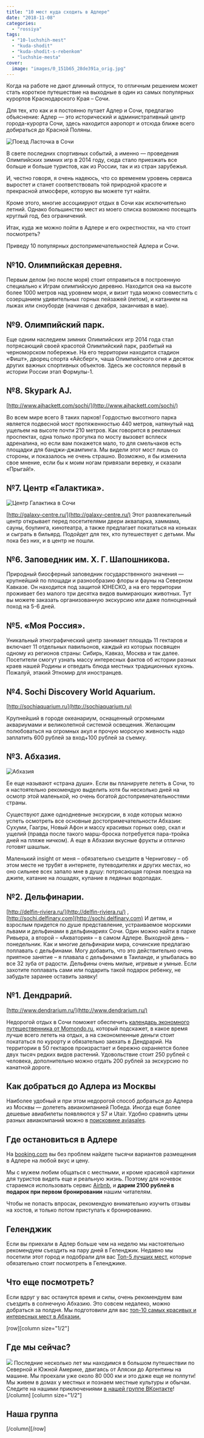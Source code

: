 ```yaml
---
title: "10 мест куда сходить в Адлере"
date: "2018-11-08"
categories: 
  - "rossiya"
tags: 
  - "10-luchshih-mest"
  - "kuda-shodit"
  - "kuda-shodit-s-rebenkom"
  - "luchshie-mesta"
cover:
  image: "images/0_151b65_28de391a_orig.jpg"
---
```


Когда на работе не дают длинный отпуск, то отличным решением может стать короткое путешествие на выходные в один из самых популярных курортов Краснодарского Края – Сочи.

<!--more-->

Для тех, кто как и я постоянно путает Адлер и Сочи, предлагаю объяснение: Адлер — это исторический и административный центр города-курорта Сочи, здесь находится аэропорт и отсюда ближе всего добираться до Красной Поляны.

![Поезд Ласточка в Сочи](images/0_151b5d_d345ba23_XXL.jpg "20150827-IMG_8625.jpg")

В свете последних спортивных событий, а именно — проведения Олимпийских зимних игр в 2014 году, сюда стало приезжать все больше и больше туристов, как из России, так и из стран зарубежья.

И, честно говоря, я очень надеюсь, что со временем уровень сервиса выростет и станет соответствовать той природной красоте и прекрасной атмосфере, которую вы можете тут найти.

Кроме этого, многие ассоциируют отдых в Сочи как исключительно летний. Однако большинство мест из моего списка возможно посещать круглый год, без ограничений.

<script async src="//pagead2.googlesyndication.com/pagead/js/adsbygoogle.js"></script>

<script>(adsbygoogle = window.adsbygoogle || []).push({});</script>

Итак, куда же можно пойти в Адлере и его окрестностях, на что стоит посмотреть?

Приведу 10 популярных достопримечательностей Адлера и Сочи.

## №10. Олимпийская деревня.

Первым делом (но после моря) стоит отправиться в построенную специально к Играм олимпийскую деревню. Находится она на высоте более 1000 метров над уровнем моря, и визит туда можно совместить с созерцанием удивительных горных пейзажей (летом), и катанием на лыжах или сноуборде (начиная с декабря, заканчивая в мае).

## №9. Олимпийский парк.

Еще одним наследием зимних Олимпийских игр 2014 года стал потрясающий своей красотой Олимпийский парк, разбитый на черноморском побережье. На его территории находится стадион «Фишт», дворец спорта «Айсберг», чаша Олимпийского огня и десяток других важных спортивных объектов. Здесь же состоялся первый в истории России этап Формулы-1.

## №8. Skypark AJ.

[http://www.ajhackett.com/sochi/](http://www.ajhackett.com/sochi/) 

<script async src="//pagead2.googlesyndication.com/pagead/js/adsbygoogle.js"></script>

<script>(adsbygoogle = window.adsbygoogle || []).push({});</script>

Во всем мире всего 8 таких парков! Гордостью высотного парка является подвесной мост протяженностью 440 метров, натянутый над ущельем на высоте почти 210 метров. Как говорится в рекламных проспектах, одна только прогулка по мосту вызовет всплеск адреналина, но если вам покажется мало, то для смельчаков есть площадки для банджи-джампинга. Мы видели этот мост лишь со стороны, и показалось не очень страшно. Возможно, я бы изменила свое мнение, если бы к моим ногам привязали веревку, и сказали «Прыгай!».

## №7. Центр «Галактика».

![Центр Галактика в Сочи](images/0_151b67_14adf084_XXL.jpg "20150827-IMG_8584.jpg")

[http://galaxy-centre.ru/](http://galaxy-centre.ru/) Этот развлекательный центр открывает перед посетителями двери аквапарка, хаммама, сауны, боулинга, кинотеатра, а также предлагает покататься на коньках и сыграть в бильярд. Подойдет для тех, кто путешествует с детьми. Мы пока без них, и в центр не пошли.

## №6. Заповедник им. Х. Г. Шапошникова.

Природный биосферный заповедник государственного значения — крупнейший по площади и разнообразию флоры и фауны на Северном Кавказе. Он находится под защитой ЮНЕСКО, а на его территории проживает без малого три десятка видов вымирающих животных. Тут вы можете заказать организованную экскурсию или даже полноценный поход на 5-6 дней. 

<script async src="//pagead2.googlesyndication.com/pagead/js/adsbygoogle.js"></script>

<script>(adsbygoogle = window.adsbygoogle || []).push({});</script>

## №5. «Моя Россия».

Уникальный этнографический центр занимает площадь 11 гектаров и включает 11 отдельных павильонов, каждый из которых посвящен одному из регионов страны: Сибирь, Кавказ, Москва и так далее. Посетители смогут узнать массу интересных фактов об истории разных краев нашей Родины и отведать блюда местных традиционных кухонь. Пожалуй, этакий Этномир для иностранцев.

## №4. Sochi Discovery World Aquarium.

[http://sochiaquarium.ru](http://sochiaquarium.ru) 

<script async src="//pagead2.googlesyndication.com/pagead/js/adsbygoogle.js"></script>

<script>(adsbygoogle = window.adsbygoogle || []).push({});</script>

Крупнейший в городе океанариум, оснащенный огромными аквариумами и великолепной системой освещения. Желающим полюбоваться на огромных акул и прочую морскую живность надо заплатить 600 рублей за вход+100 рублей за съемку.

## №3. Абхазия.

![Абхазия](images/z_476ab627.jpg)

Ее еще называют «страна души». Если вы планируете лететь в Сочи, то я настоятельно рекомендую выделить хотя бы несколько дней на осмотр этой маленькой, но очень богатой достопримечательностями страны.

Существуют даже однодневные экскурсии, в ходе которых можно успеть осмотреть все основные достопримечательности Абхазии: Сухуми, Гаагры, Новый Афон и массу красивых горных озер, скал и ущелий (правда после такого марш-броска потребуется пара-тройка дней на пляже ничком). А еще в Абхазии вкусные фрукты и отлично готовят шашлык.

Маленький insight от меня – обязательно съездите в Черниговку – об этом месте не трубят в интернете, путеводителях и других местах, но оно сильнее всех запало мне в душу: потрясающая горная поездка на джипе, катание на лошадях, купание в ледяных водопадах.

## №2. Дельфинарии.

[http://delfin-riviera.ru/](http://delfin-riviera.ru/) , [http://sochi.delfinary.com](http://sochi.delfinary.com) И детям, и взрослым придется по душе представление, устраиваемое морскими львами и дельфинами в дельфинариях Сочи. Один можно найти в парке Ривьера, а второй – «Акватория» – в самом Адлере. Выходной день – понедельник. Как и многие дельфинарии мира, сочинские предлагаю поплавать с дельфинами. Могу добавить, что это действительно очень приятное занятие – я плавала с дельфинами в Таиланде, и улыбалась во все 32 зуба от радости. Дельфины очень милые, игривые и умные. Если захотите поплавать сами или подарить такой подарок ребенку, не забудьте заранее оставить заявку! 

<script async src="//pagead2.googlesyndication.com/pagead/js/adsbygoogle.js"></script>

<script>(adsbygoogle = window.adsbygoogle || []).push({});</script>

## №1. Дендрарий.

[http://www.dendrarium.ru/](http://www.dendrarium.ru/)

Недорогой отдых в Сочи поможет обеспечить [календарь экономного путешественника от Momondo.ru](http://www.momondo.ru/content/travel-saver-calendar/), который подскажет, в какое время лучше всего лететь на отдых, а на сэкономленные деньги стоит покататься по курорту и обязательно заехать в Дендрарий. На территории в 50 гектаров произрастает и бережно охраняется более двух тысяч редких видов растений. Удовольствие стоит 250 рублей с человека, дополнительно можно отдать 200 рублей за экскурсию по канатной дороге.

## Как добраться до Адлера из Москвы

Наиболее удобный и при этом недорогой способ добраться до Адлера из Москвы — долететь авиакомпанией Победа. Иногда еще более дешевые авиабилеты появляются у S7 и Utair. Удобно сравнить цены разных авиакомпаний можно в [поисковике aviasales](http://www.aviasales.ru/?marker=25257).

## Где остановиться в Адлере

На [booking.com](http://www.booking.com/searchresults.ru.html?aid=878635;sid=a0a8e515fe031aa76d8f4969ee9da525;dcid=4;class_interval=1;dest_id=-2874290;dest_type=city;dtdisc=0;group_adults=2;group_children=0;hlrd=0;hyb_red=0;inac=0;label_click=undef;nha_red=0;no_rooms=1;offset=0;offset_unavail=1;postcard=0;redirected_from_city=0;redirected_from_landmark=0;redirected_from_region=0;review_score_group=empty;room1=A%2CA;sb_price_type=total;score_min=0;si=ai%2Cco%2Cci%2Cre%2Cdi;src=index;ss=адлер;ss_all=0;ss_raw=адлер;ssb=empty;sshis=0;srpos=1;origin=search) вы без проблем найдете тысячи вариантов размещения в Адлере на любой вкус и цену.

Мы с мужем любим общаться с местными, и кроме красивой картинки для туристов видеть еще и реальную жизнь. Поэтому для ночевок стараемся использовать сервис [Airbnb](http://www.airbnb.ru/c/alexandrab4058), и **дарим 2100 рублей в подарок при первом бронировании** нашим читателям.

Чтобы не попасть впросак, рекомендую внимательно изучить отзывы на хостов, и только потом приступать к бронированию.

## Геленджик

Если вы приехали в Адлер больше чем на неделю мы настоятельно рекомендуем съездить на пару дней в Геленджик. Недавно мы посетили этот город и подобрали для вас [Топ-5 лучших мест](https://vodpop.ru/5-mest-kuda-shodit-v-gelendzhike/), которые обязательно стоит посмотреть в Геленджике.

## Что еще посмотреть?

Если вдруг у вас останутся время и силы, очень рекомендуем вам съездить в солнечную Абхазию. Это совсем недалеко, можно добраться за полдня. Мы подготовили для вас [топ-10 самых красивых и интересных мест в Абхазии.](https://vodpop.ru/chto-posmotret-v-abhazii/) 

\[row\]\[column size="1/2"\]

## Где мы сейчас?

![](images/IJWh9gwgQvw-300x200.jpg) Последние несколько лет мы находимся в большом путешествии по Северной и Южной Америке, двигаясь от Аляски до Аргентины на машине. Мы проехали уже около 80 000 км и это даже еще не полпути! Мы живем в домах у местных и познаем местные культуры и обычаи. Следите на нашими приключениями [в нашей группе ВКонтакте](https://vk.com/vodpop)!\[/column\] \[column size="1/2"\]

## Наша группа

<script type="text/javascript" src="//vk.com/js/api/openapi.js?146"></script>

<script type="text/javascript">VK.Widgets.Group("vk_groups", {mode: 4, width: "300", height: "400"}, 58779921);</script>

\[/column\]\[/row\]
